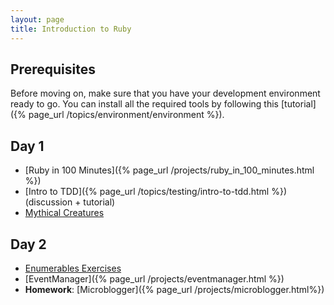 ```yaml
---
layout: page
title: Introduction to Ruby
---
```


## Prerequisites

Before moving on, make sure that you have your development environment ready to go. You can install all the required tools by following this [tutorial]({% page_url /topics/environment/environment %}).

## Day 1

* [Ruby in 100 Minutes]({% page_url /projects/ruby_in_100_minutes.html %})
* [Intro to TDD]({% page_url /topics/testing/intro-to-tdd.html %}) (discussion + tutorial)
* [Mythical Creatures](https://github.com/JumpstartLab/ruby-exercises/tree/master/mythical-creatures)

## Day 2

* [Enumerables Exercises](https://github.com/JumpstartLab/enums-exercises)
* [EventManager]({% page_url /projects/eventmanager.html %})
* **Homework**: [Microblogger]({% page_url /projects/microblogger.html%})
